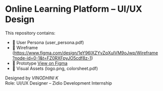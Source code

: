 # Online Learning Platform – UI/UX Design

This repository contains:

- 👤 User Persona (user_persona.pdf)
- 📐 Wireframe (https://www.figma.com/design/1eY96IXZYvZqXuIVM9oJwp/Wireframe?node-id=0-1&t=FZ0RXFpyJO5cdf8z-1)
- 🧪 Prototype [View on Figma](https://figma.com/file/your-prototype-link)
- 🎨 Visual Assets (logo.png, colorsheet.pdf)

Designed by *VINODHINI K*  
Role: UI/UX Designer – Zidio Development Internship
